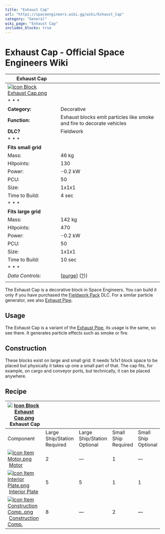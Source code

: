 ```yaml
---
title: "Exhaust Cap"
url: "https://spaceengineers.wiki.gg/wiki/Exhaust_Cap"
category: "General"
wiki_page: "Exhaust Cap"
includes_blocks: true
---
```


# Exhaust Cap - Official Space Engineers Wiki

| Exhaust Cap |     |
| --- | --- |
| [![Icon Block Exhaust Cap.png](https://spaceengineers.wiki.gg/images/Icon_Block_Exhaust_Cap.png?d2000c)](https://spaceengineers.wiki.gg/wiki/File:Icon_Block_Exhaust_Cap.png) |     |
| * * * |     |
| **Category:** | Decorative |
| **Function:** | Exhaust blocks emit particles like smoke and fire to decorate vehicles |
| **DLC?** | Fieldwork |
| * * * |     |
| **Fits small grid** |     |
| Mass: | 46 kg |
| Hitpoints: | 130 |
| Power: | \-0.2 kW |
| PCU: | 50  |
| Size: | 1x1x1 |
| Time to Build: | 4 sec |
| * * * |     |
| **Fits large grid** |     |
| Mass: | 142 kg |
| Hitpoints: | 470 |
| Power: | \-0.2 kW |
| PCU: | 50  |
| Size: | 1x1x1 |
| Time to Build: | 10 sec |
| * * * |     |
| _Data Controls:_ | \[[purge](https://spaceengineers.wiki.gg/wiki/Exhaust_Cap?action=purge)\] ([?](https://spaceengineers.wiki.gg/wiki/Template:Info_Block))) |
|     |     |

The Exhaust Cap is a decorative block in Space Engineers. You can build it only if you have purchased the [Fieldwork Pack](https://spaceengineers.wiki.gg/wiki/Fieldwork_Pack "Fieldwork Pack") DLC. For a similar particle generator, see also [Exhaust Pipe](https://spaceengineers.wiki.gg/wiki/Exhaust_Pipe "Exhaust Pipe").

## Usage

The Exhaust Cap is a variant of the [Exhaust Pipe](https://spaceengineers.wiki.gg/wiki/Exhaust_Pipe "Exhaust Pipe"), its usage is the same, so see there. It generates particle effects such as smoke or fire.

## Construction

These blocks exist on large and small grid. It needs 1x1x1 block space to be placed but physically it takes up one a small part of that. The cap fits, for example, on cargo and conveyor ports, but technically, it can be placed anywhere.

## Recipe

| [![Icon Block Exhaust Cap.png](https://spaceengineers.wiki.gg/images/thumb/Icon_Block_Exhaust_Cap.png/21px-Icon_Block_Exhaust_Cap.png?d2000c)](https://spaceengineers.wiki.gg/wiki/Exhaust_Cap "Exhaust Cap") Exhaust Cap |     |     |     |     |
| --- | --- | --- | --- | --- |
| Component | Large Ship/Station  <br>Required | Large Ship/Station  <br>Optional | Small Ship  <br>Required | Small Ship  <br>Optional |
| [![Icon Item Motor.png](https://spaceengineers.wiki.gg/images/thumb/Icon_Item_Motor.png/21px-Icon_Item_Motor.png?4a2f3f)](https://spaceengineers.wiki.gg/wiki/Motor "Motor") [Motor](https://spaceengineers.wiki.gg/wiki/Motor "Motor") | 2   | —   | 1   | —   |
| [![Icon Item Interior Plate.png](https://spaceengineers.wiki.gg/images/thumb/Icon_Item_Interior_Plate.png/21px-Icon_Item_Interior_Plate.png?d80f8e)](https://spaceengineers.wiki.gg/wiki/Interior_Plate "Interior Plate") [Interior Plate](https://spaceengineers.wiki.gg/wiki/Interior_Plate "Interior Plate") | 5   | 5   | 1   | 1   |
| [![Icon Item Construction Comp..png](https://spaceengineers.wiki.gg/images/thumb/Icon_Item_Construction_Comp..png/21px-Icon_Item_Construction_Comp..png?cdc26f)](https://spaceengineers.wiki.gg/wiki/Construction_Comp. "Construction Comp.") [Construction Comp.](https://spaceengineers.wiki.gg/wiki/Construction_Comp. "Construction Comp.") | 8   | —   | 2   | —   |